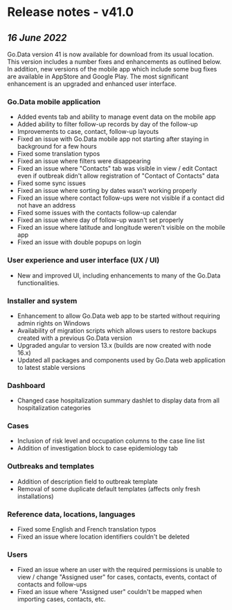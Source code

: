 # Release notes - v41.0
## ***16 June 2022***
Go.Data version 41 is now available for download from its usual location. This version includes a number fixes and enhancements as outlined below. In addition, new versions of the mobile app which include some bug fixes are available in AppStore and Google Play.
The most significant enhancement is an upgraded and enhanced user interface.

### Go.Data mobile application
- Added events tab and ability to manage event data on the mobile app
- Added ability to filter follow-up records by day of the follow-up
- Improvements to case, contact, follow-up layouts
- Fixed an issue with Go.Data mobile app not starting after staying in background for a few hours
- Fixed some translation typos
- Fixed an issue where filters were disappearing
- Fixed an issue where "Contacts" tab was visible in view / edit Contact even if outbreak didn't allow registration of "Contact of Contacts" data
- Fixed some sync issues
- Fixed an issue where sorting by dates wasn't working properly
- Fixed an issue where contact follow-ups were not visible if a contact did not have an address
- Fixed some issues with the contacts follow-up calendar
- Fixed an issue where day of follow-up wasn't set properly
- Fixed an issue where latitude and longitude weren't visible on the mobile app
- Fixed an issue with double popups on login

### User experience and user interface (UX / UI)
- New and improved UI, including enhancements to many of the Go.Data functionalities.

### Installer and system
- Enhancement to allow Go.Data web app to be started without requiring admin rights on Windows
- Availability of migration scripts which allows users to restore backups created with a previous Go.Data version
- Upgraded angular to version 13.x (builds are now created with node 16.x)
- Updated all packages and components used by Go.Data web application to latest stable versions

### Dashboard
- Changed case hospitalization summary dashlet to display data from all hospitalization categories

### Cases
- Inclusion of risk level and occupation columns to the case line list
- Addition of investigation block to case epidemiology tab

### Outbreaks and templates
- Addition of description field to outbreak template
- Removal of some duplicate default templates (affects only fresh installations)

### Reference data, locations, languages
- Fixed some English and French translation typos
- Fixed an issue where location identifiers couldn't be deleted

### Users
- Fixed an issue where an user with the required permissions is unable to view / change "Assigned user" for cases, contacts, events, contact of contacts and follow-ups
- Fixed an issue where "Assigned user" couldn't be mapped when importing cases, contacts, etc.
